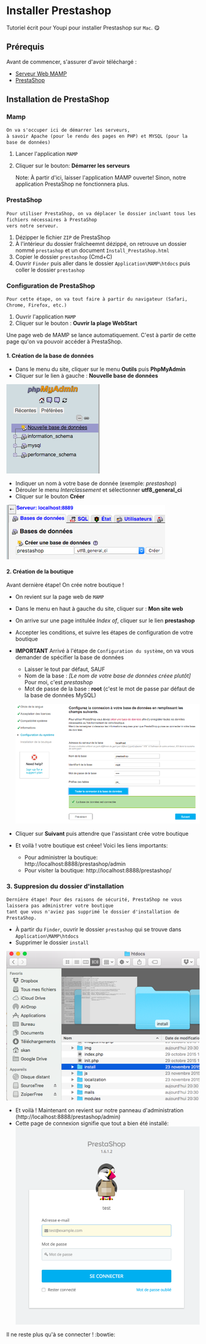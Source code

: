 # Installer Prestashop 

Tutoriel écrit pour Youpi pour installer Prestashop sur `Mac`. :yum:

## Prérequis 
Avant de commencer, s'assurer d'avoir téléchargé : 
* [Serveur Web MAMP](https://www.mamp.info/en/downloads/)
* [PrestaShop](https://www.prestashop.com/fr/telechargement)

## Installation de PrestaShop 
### Mamp 
    On va s'occuper ici de démarrer les serveurs, 
    à savoir Apache (pour le rendu des pages en PHP) et MYSQL (pour la base de données) 

1. Lancer l'application `MAMP` 
2. Cliquer sur le bouton: **Démarrer les serveurs**

    Note: À partir d'ici, laisser l'application MAMP ouverte! Sinon, notre application PrestaShop ne fonctionnera plus. 

### PrestaShop 
    Pour utiliser PrestaShop, on va déplacer le dossier incluant tous les fichiers nécessaires à PrestaShop 
    vers notre serveur. 

1. Dézipper le fichier `ZIP` de PrestaShop
2. À l'intérieur du dossier fraîcheemnt dézippé, on retrouve un dossier nommé `prestashop` et un document `Install_PrestaShop.html`
3. Copier le dossier `prestashop` (Cmd+C)
4. Ouvrir `Finder` puis aller dans le dossier `Application\MAMP\htdocs` puis coller le dossier `prestashop`

### Configuration de PrestaShop
    Pour cette étape, on va tout faire à partir du navigateur (Safari, Chrome, Firefox, etc.)

1. Ouvrir l'application `MAMP`
2. Cliquer sur le bouton : **Ouvrir la plage WebStart**

Une page web de MAMP se lance automatiquement. C'est à partir de cette page qu'on va pouvoir accéder à PrestaShop.  

#### 1. Création de la base de données 
* Dans le menu du site, cliquer sur le menu **Outils** puis **PhpMyAdmin**
* Cliquer sur le lien à gauche : **Nouvelle base de données** 

![](images/create_db.png)

* Indiquer un nom à votre base de donnée (exemple: *prestashop*)
* Dérouler le menu *Interclassement* et sélectionner **utf8_general_ci**
* Cliquer sur le bouton **Créer**

![](images/new_db.png)

#### 2. Création de la boutique 
Avant dernière étape! On crée notre boutique ! 

* On revient sur la page web de `MAMP`
* Dans le menu en haut à gauche du site, cliquer sur : **Mon site web**
* On arrive sur une page intitulée *Index of*, cliquer sur le lien **prestashop**
* Accepter les conditions, et suivre les étapes de configuration de votre boutique
* **IMPORTANT** Arrivé à l'étape de `Configuration du système`, on va vous demander de spécifier la base de données 
    * Laisser le tout par défaut, SAUF  
    * Nom de la base : *[Le nom de votre base de données créee plutôt]* Pour moi, c'est *prestashop*
    * Mot de passe de la base : **root** (c'est le mot de passe par défaut de la base de données MySQL)
    
    ![](images/presta_configure_db.png)

* Cliquer sur **Suivant** puis attendre que l'assistant crée votre boutique
* Et voilà ! votre boutique est créee! Voici les liens importants: 
    * Pour administrer la boutique: http://localhost:8888/prestashop/admin
    * Pour visiter la boutique: http://localhost:8888/prestashop/

### 3. Suppresion du dossier d'installation 
    Dernière étape! Pour des raisons de sécurité, PrestaShop ne vous laissera pas administrer votre boutique 
    tant que vous n'aviez pas supprimé le dossier d'installation de PrestaShop. 
* À partir du `Finder`, ouvrir le dossier `prestashop` qui se trouve dans `Application\MAMP\htdocs`
* Supprimer le dossier `install`

![](images/install_folder.png)

* Et voilà ! Maintenant on revient sur notre panneau d'administration (http://localhost:8888/prestashop/admin)
* Cette page de connexion signifie que tout a bien été installé: 
![](images/login.png)

Il ne reste plus qu'à se connecter ! :bowtie:
    





